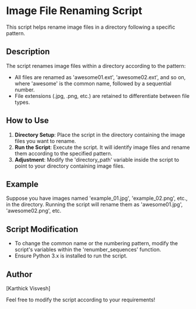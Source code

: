 # Image File Renaming Script

This script helps rename image files in a directory following a specific pattern.

## Description

The script renames image files within a directory according to the pattern:
- All files are renamed as 'awesome01.ext', 'awesome02.ext', and so on, where 'awesome' is the common name, followed by a sequential number.
- File extensions (.jpg, .png, etc.) are retained to differentiate between file types.

## How to Use

1. **Directory Setup**: Place the script in the directory containing the image files you want to rename.
2. **Run the Script**: Execute the script. It will identify image files and rename them according to the specified pattern.
3. **Adjustment**: Modify the 'directory_path' variable inside the script to point to your directory containing image files.

## Example

Suppose you have images named 'example_01.jpg', 'example_02.png', etc., in the directory. Running the script will rename them as 'awesome01.jpg', 'awesome02.png', etc.

## Script Modification

- To change the common name or the numbering pattern, modify the script's variables within the 'renumber_sequences' function.
- Ensure Python 3.x is installed to run the script.

## Author

[Karthick Visvesh]

Feel free to modify the script according to your requirements!

